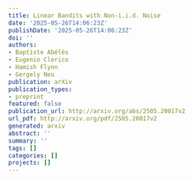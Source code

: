 ```yaml
---
title: Linear Bandits with Non-i.i.d. Noise
date: '2025-05-26T14:06:23Z'
publishDate: '2025-05-26T14:06:23Z'
doi: ''
authors:
- Baptiste Abélès
- Eugenio Clerico
- Hamish Flynn
- Gergely Neu
publication: arXiv
publication_types:
- preprint
featured: false
publication_url: http://arxiv.org/abs/2505.20017v2
url_pdf: http://arxiv.org/pdf/2505.20017v2
generated: arxiv
abstract: ''
summary: ''
tags: []
categories: []
projects: []
---
```

